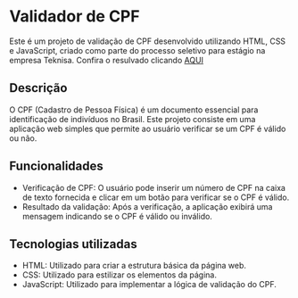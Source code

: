 # Validador de CPF

Este é um projeto de validação de CPF desenvolvido utilizando HTML, CSS e JavaScript, criado como parte do processo seletivo para estágio na empresa Teknisa.
Confira o resulvado clicando <a href="https://victorhrdsilva.github.io/cpf-validator-teknisa/">AQUI</a>

## Descrição

O CPF (Cadastro de Pessoa Física) é um documento essencial para identificação de indivíduos no Brasil. Este projeto consiste em uma aplicação web simples que permite ao usuário verificar se um CPF é válido ou não.

## Funcionalidades

- Verificação de CPF: O usuário pode inserir um número de CPF na caixa de texto fornecida e clicar em um botão para verificar se o CPF é válido.
- Resultado da validação: Após a verificação, a aplicação exibirá uma mensagem indicando se o CPF é válido ou inválido.

## Tecnologias utilizadas

- HTML: Utilizado para criar a estrutura básica da página web.
- CSS: Utilizado para estilizar os elementos da página.
- JavaScript: Utilizado para implementar a lógica de validação do CPF.
